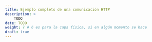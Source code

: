 ```yaml
---
title: Ejemplo completo de una comunicación HTTP
description: >
    TODO
date: TODO
weight: 7 # 6 es para la capa física, si en algún momento se hace
draft: true
---
```


<!-- TODO: Write here... -->

